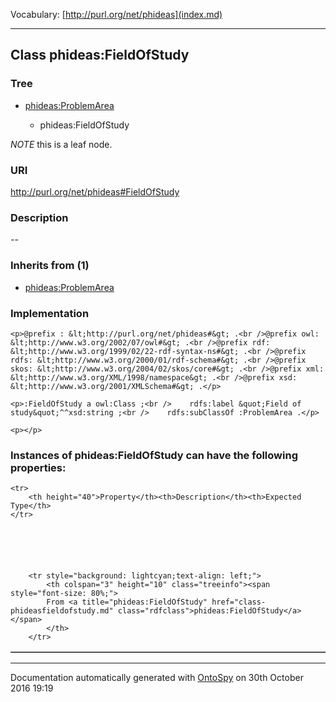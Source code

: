 Vocabulary: [http://purl.org/net/phideas](index.md) 



---	
	




    


## Class phideas:FieldOfStudy


### Tree


* [phideas:ProblemArea](class-phideasproblemarea.md)

    * phideas:FieldOfStudy





*NOTE* this is a leaf node.


### URI
http://purl.org/net/phideas#FieldOfStudy

### Description
--



### Inherits from (1)

- [phideas:ProblemArea](class-phideasproblemarea.md)





### Implementation
```
<p>@prefix : &lt;http://purl.org/net/phideas#&gt; .<br />@prefix owl: &lt;http://www.w3.org/2002/07/owl#&gt; .<br />@prefix rdf: &lt;http://www.w3.org/1999/02/22-rdf-syntax-ns#&gt; .<br />@prefix rdfs: &lt;http://www.w3.org/2000/01/rdf-schema#&gt; .<br />@prefix skos: &lt;http://www.w3.org/2004/02/skos/core#&gt; .<br />@prefix xml: &lt;http://www.w3.org/XML/1998/namespace&gt; .<br />@prefix xsd: &lt;http://www.w3.org/2001/XMLSchema#&gt; .</p>

<p>:FieldOfStudy a owl:Class ;<br />    rdfs:label &quot;Field of study&quot;^^xsd:string ;<br />    rdfs:subClassOf :ProblemArea .</p>

<p></p>
```




### Instances of phideas:FieldOfStudy can have the following properties:

<table border="1" cellspacing="3" cellpadding="5" class="classproperties table-hover ">

    <tr>
        <th height="40">Property</th><th>Description</th><th>Expected Type</th>
    </tr>

          

        
            
        
        <tr style="background: lightcyan;text-align: left;">
            <th colspan="3" height="10" class="treeinfo"><span style="font-size: 80%;">
            From <a title="phideas:FieldOfStudy" href="class-phideasfieldofstudy.md" class="rdfclass">phideas:FieldOfStudy</a></span>
            </th>
        </tr>       

            

        

    

</table>













---

Documentation automatically generated with [OntoSpy](http://ontospy.readthedocs.org/ "Open") on 30th October 2016 19:19
